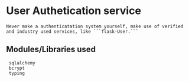# User Authetication service
    Never make a authenticatation system yourself, make use of verified and industry used services, like ```flask-User.```

## Modules/Libraries used
     sqlalchemy
     bcrypt
     typing
